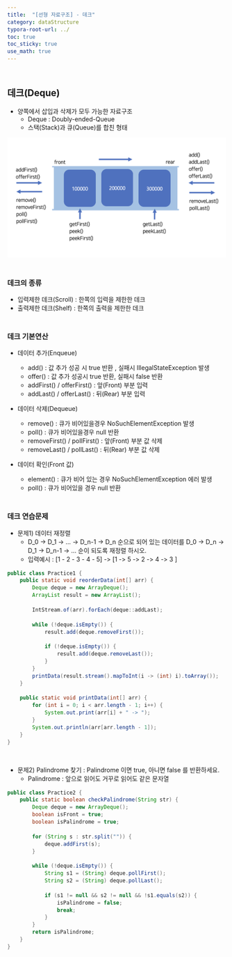 ```yaml
---
title:  "[선형 자료구조] - 데크"
category: dataStructure
typora-root-url: ../
toc: true
toc_sticky: true
use_math: true
---
```


## <br>데크(Deque)

- 양쪽에서 삽입과 삭제가 모두 가능한 자료구조
  - Deque : Doubly-ended-Queue
  - 스택(Stack)과 큐(Queue)를 합친 형태


<img src="/images/2023-11-17-algorithm-Deque/deq.png" alt="deq" style="zoom:67%;" />

### <br>데크의 종류

- 입력제한 데크(Scroll) : 한쪽의 입력을 제한한 데크
- 출력제한 데크(Shelf) : 한쪽의 출력을 제한한 데크



### <br>데크 기본연산

- 데이터 추가(Enqueue)
  - add() : 값 추가 성공 시 true 반환 , 실패시 IllegalStateException 발생
  - offer() : 값 추가 성공시 true 반환, 실패시 false 반환
  - addFirst() / offerFirst() : 앞(Front) 부분 입력
  - addLast() / offerLast() : 뒤(Rear) 부분 입력

- 데이터 삭제(Dequeue)
  - remove() : 큐가 비어있을경우 NoSuchElementException 발생
  - poll() : 큐가 비어있을경우 null 반환
  - removeFirst() / pollFirst() : 앞(Front) 부분 값  삭제
  - removeLast() / pollLast() : 뒤(Rear) 부분 값 삭제

- 데이터 확인(Front 값)
  - element() : 큐가 비어 있는 경우 NoSuchElementException 에러 발생
  - poll() : 큐가 비어있을 경우 null 반환



### <br>데크 연습문제

- 문제1) 데이터 재정렬
  - D_0 -> D_1 -> ... -> D_n-1 -> D_n 순으로 되어 있는 데이터를 D_0 -> D_n -> D_1 -> D_n-1 -> ... 순이 되도록 재정렬 하시오.
  - 입력예시 : [1 - 2 - 3 - 4 - 5] -> [1 -> 5 -> 2 -> 4 -> 3 ]

```java
public class Practice1 {
    public static void reorderData(int[] arr) {
        Deque deque = new ArrayDeque();
        ArrayList result = new ArrayList();

        IntStream.of(arr).forEach(deque::addLast);

        while (!deque.isEmpty()) {
            result.add(deque.removeFirst());

            if (!deque.isEmpty()) {
                result.add(deque.removeLast());
            }
        }
        printData(result.stream().mapToInt(i -> (int) i).toArray());
    }

    public static void printData(int[] arr) {
        for (int i = 0; i < arr.length - 1; i++) {
            System.out.print(arr[i] + " -> ");
        }
        System.out.println(arr[arr.length - 1]);
    }
}
```

<br>

- 문제2) Palindrome 찾기 : Palindrome 이면 true, 아니면 false 를 반환하세요.
  - Palindrome : 앞으로 읽어도 거꾸로 읽어도 같은 문자열

```java
public class Practice2 {
    public static boolean checkPalindrome(String str) {
        Deque deque = new ArrayDeque();
        boolean isFront = true;
        boolean isPalindrome = true;

        for (String s : str.split("")) {
            deque.addFirst(s);
        }

        while (!deque.isEmpty()) {
            String s1 = (String) deque.pollFirst();
            String s2 = (String) deque.pollLast();

            if (s1 != null && s2 != null && !s1.equals(s2)) {
                isPalindrome = false;
                break;
            }
        }
        return isPalindrome;
    }
}
```



